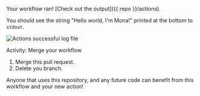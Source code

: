 Your workflow ran! [Check out the output]({{ repo }}/actions).

You should see the string "Hello world, I'm Mona!" printed at the bottom to `stdout`.

![Actions successful log file](https://developer.github.com/assets/images/actions-log-file.png)

Activity: Merge your workflow

1. Merge this pull request.
1. Delete you branch. 

Anyone that uses this repository, and any future code can benefit from this workflow and your new action!


